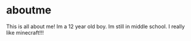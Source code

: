 # aboutme
This is all about me!
Im a 12 year old boy.
Im still in middle school.
I really like minecraft!!!
